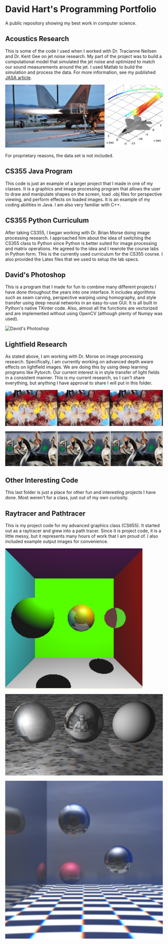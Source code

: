 # David Hart's Programming Portfolio
A public repository showing my best work in computer science.

## Acoustics Research

This is some of the code I used when I worked with Dr. Tracianne Neilsen and Dr. Kent Gee 
on jet noise research. My part of the project was to build a computational model that simulated
the jet noise and optimized to match our sound measurements around the jet. I used Matlab to
build the simulation and process the data. For more information, see my published [JASA article](http://asa.scitation.org/doi/abs/10.1121/1.4806567).

![Acoustics Research](https://github.com/incrl/portfolio/blob/master/Acoustics%20Research/Visualization.png)

For proprietary reasons, the data set is not included.

## CS355 Java Program

This code is just an example of a larger project that I made in one of my classes.
It is a graphics and image processing program that allows the user to draw and manipulate shapes
on the screen, load .obj files for perspective viewing, and perform effects on loaded images.
It is an example of my coding abilities in Java. I am also very familiar with C++.

## CS355 Python Curriculum

After taking CS355, I began working with Dr. Brian Morse doing image processing research. I approached
him about the idea of switching the CS355 class to Python since Python is better suited for image
processing and matrix operations. He agreed to the idea and I rewrote the course labs in Python form.
This is the currently used curriculum for the CS355 course. I also provided the Latex files that
we used to setup the lab specs.

## David's Photoshop

This is a program that I made for fun to combine many different projects I have done throughout the years into one interface. It includes algorithms such as seam carving, perspective warping using homography, and style transfer using deep neural networks in an easy-to-use GUI. It is all built in Python's native TKinter code.
Also, almost all the functions are vectorized and are implemented without using OpenCV (although plenty of Numpy was used).

![David's Photoshop](https://github.com/incrl/portfolio/blob/master/David's%20Photoshop/Visualization.gif)

## Lightfield Research

As stated above, I am working with Dr. Morse on image processing research. Specifically, I am currently
working on advanced depth aware effects on lightfield images. We are doing this by using deep learning programs like Pytorch. Our current interest is in style transfer of light fields in a consistent manner.
 This is my current research, so I can't share everything, but anything I have
approval to share I will put in this folder.

![Light Field Research - Flowers](https://github.com/incrl/portfolio/blob/master/Lightfield%20Research/Sample%20Style%20Transfer%20Images/Flowers/View.png)

![Light Field Research - Swans](https://github.com/incrl/portfolio/blob/master/Lightfield%20Research/Sample%20Style%20Transfer%20Images/Swans/View.png)

## Other Interesting Code

This last folder is just a place for other fun and interesting projects I have done. Most weren't for a class, just out of my own curiosity.

## Raytracer and Pathtracer

This is my project code for my advanced graphics class (CS655). It started out as a raytracer and grew into a path tracer.
Since it is project code, it is a little messy, but it represents many hours of work that I am proud of.
I also included example output images for convenience. 

![Ray Tracer Example 1](https://github.com/incrl/portfolio/blob/master/Raytracer%20and%20Pathtracer/Example%20Outputs/Lab2Example3.png)

![Ray Tracer Example 1](https://github.com/incrl/portfolio/blob/master/Raytracer%20and%20Pathtracer/Example%20Outputs/Lab3Example1.png)

![Path Tracer Example](https://github.com/incrl/portfolio/blob/master/Raytracer%20and%20Pathtracer/Example%20Outputs/Lab4Example2.png)